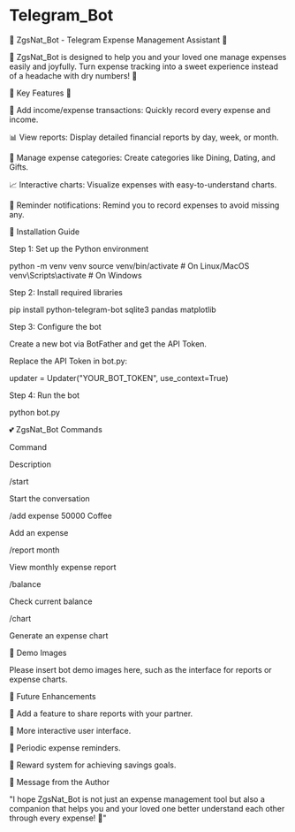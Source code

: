 # Telegram_Bot
🌸 ZgsNat_Bot - Telegram Expense Management Assistant 🌸



💖 ZgsNat_Bot is designed to help you and your loved one manage expenses easily and joyfully. Turn expense tracking into a sweet experience instead of a headache with dry numbers! 💸

🌟 Key Features 🌟

📝 Add income/expense transactions: Quickly record every expense and income.

📊 View reports: Display detailed financial reports by day, week, or month.

💖 Manage expense categories: Create categories like Dining, Dating, and Gifts.

📈 Interactive charts: Visualize expenses with easy-to-understand charts.

🔔 Reminder notifications: Remind you to record expenses to avoid missing any.

🎯 Installation Guide

Step 1: Set up the Python environment

python -m venv venv
source venv/bin/activate  # On Linux/MacOS
venv\Scripts\activate     # On Windows

Step 2: Install required libraries

pip install python-telegram-bot sqlite3 pandas matplotlib

Step 3: Configure the bot

Create a new bot via BotFather and get the API Token.

Replace the API Token in bot.py:

updater = Updater("YOUR_BOT_TOKEN", use_context=True)

Step 4: Run the bot

python bot.py

💕 ZgsNat_Bot Commands

Command

Description

/start

Start the conversation

/add expense 50000 Coffee

Add an expense

/report month

View monthly expense report

/balance

Check current balance

/chart

Generate an expense chart

🎨 Demo Images

Please insert bot demo images here, such as the interface for reports or expense charts.

🚀 Future Enhancements

🌷 Add a feature to share reports with your partner.

🌈 More interactive user interface.

📅 Periodic expense reminders.

🧸 Reward system for achieving savings goals.

💖 Message from the Author

"I hope ZgsNat_Bot is not just an expense management tool but also a companion that helps you and your loved one better understand each other through every expense! 🌺"